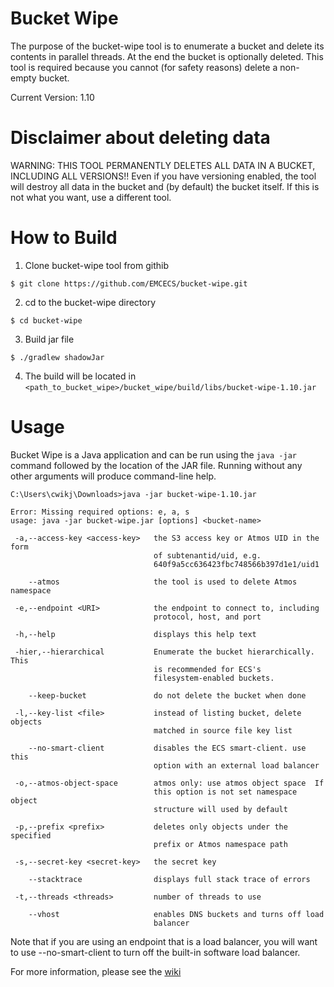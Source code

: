 # Bucket Wipe 
The purpose of the bucket-wipe tool is to enumerate a bucket and delete its contents in parallel threads.  At the end the bucket is optionally deleted.  This tool is required because you cannot (for safety reasons) delete a non-empty bucket.

Current Version: 1.10

# Disclaimer about deleting data

WARNING: THIS TOOL PERMANENTLY DELETES ALL DATA IN A BUCKET, INCLUDING ALL VERSIONS!! Even if you have versioning enabled, the tool will destroy all data in the bucket and (by default) the bucket itself.  If this is not what you want, use a different tool.

# How to Build 

1. Clone bucket-wipe tool from githib 
```
$ git clone https://github.com/EMCECS/bucket-wipe.git
```
2. cd to the bucket-wipe directory
```
$ cd bucket-wipe
```
3. Build jar file
```
$ ./gradlew shadowJar
```
4. The build will be located in `<path_to_bucket_wipe>/bucket_wipe/build/libs/bucket-wipe-1.10.jar`

# Usage
Bucket Wipe is a Java application and can be run using the `java -jar` command followed by the location of the JAR file.  Running without any other arguments will produce command-line help.

 

``` 
C:\Users\cwikj\Downloads>java -jar bucket-wipe-1.10.jar

Error: Missing required options: e, a, s
usage: java -jar bucket-wipe.jar [options] <bucket-name>

 -a,--access-key <access-key>   the S3 access key or Atmos UID in the form
                                of subtenantid/uid, e.g.
                                640f9a5cc636423fbc748566b397d1e1/uid1
                                
    --atmos                     the tool is used to delete Atmos namespace
    
 -e,--endpoint <URI>            the endpoint to connect to, including
                                protocol, host, and port
                                
 -h,--help                      displays this help text
 
 -hier,--hierarchical           Enumerate the bucket hierarchically.  This
                                is recommended for ECS's
                                filesystem-enabled buckets.
                                
    --keep-bucket               do not delete the bucket when done
    
 -l,--key-list <file>           instead of listing bucket, delete objects
                                matched in source file key list
                                
    --no-smart-client           disables the ECS smart-client. use this
                                option with an external load balancer
                                
 -o,--atmos-object-space        atmos only: use atmos object space  If
                                this option is not set namespace object
                                structure will used by default
                                
 -p,--prefix <prefix>           deletes only objects under the specified
                                prefix or Atmos namespace path
                                
 -s,--secret-key <secret-key>   the secret key
 
    --stacktrace                displays full stack trace of errors
    
 -t,--threads <threads>         number of threads to use
 
    --vhost                     enables DNS buckets and turns off load
                                balancer
```

Note that if you are using an endpoint that is a load balancer, you will want to use --no-smart-client to turn off the built-in software load balancer.
  
For more information, please see the [wiki](https://github.com/EMCECS/bucket-wipe/wiki)
